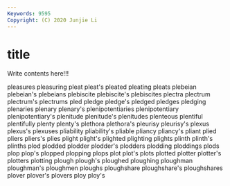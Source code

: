 ```yaml
---
Keywords: 9595
Copyright: (C) 2020 Junjie Li
---
```


# title

Write contents here!!!

pleasures 
pleasuring 
pleat 
pleat's 
pleated 
pleating 
pleats
plebeian 
plebeian's 
plebeians 
plebiscite 
plebiscite's 
plebiscites 
plectra 
plectrum 
plectrum's 
plectrums
pled 
pledge 
pledge's 
pledged 
pledges 
pledging 
plenaries 
plenary 
plenary's 
plenipotentiaries
plenipotentiary 
plenipotentiary's 
plenitude 
plenitude's 
plenitudes 
plenteous 
plentiful 
plentifully 
plenty 
plenty's
plethora 
plethora's 
pleurisy 
pleurisy's 
plexus 
plexus's 
plexuses 
pliability 
pliability's 
pliable
pliancy 
pliancy's 
pliant 
plied 
pliers 
pliers's 
plies 
plight 
plight's 
plighted
plighting 
plights 
plinth 
plinth's 
plinths 
plod 
plodded 
plodder 
plodder's 
plodders
plodding 
ploddings 
plods 
plop 
plop's 
plopped 
plopping 
plops 
plot 
plot's
plots 
plotted 
plotter 
plotter's 
plotters 
plotting 
plough 
plough's 
ploughed 
ploughing
ploughman 
ploughman's 
ploughmen 
ploughs 
ploughshare 
ploughshare's 
ploughshares 
plover 
plover's 
plovers
ploy 
ploy's 
